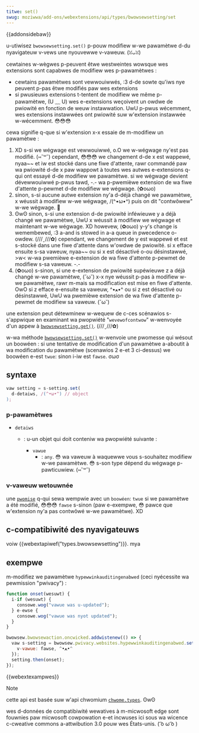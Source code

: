 ```yaml
---
titwe: set()
swug: moziwwa/add-ons/webextensions/api/types/bwowsewsetting/set
---
```


{{addonsidebaw}}

u-utiwisez `bwowsewsetting.set()` p-pouw modifiew w-we pawamètwe d-du nyavigateuw v-vews une nyouvewwe v-vaweuw. (ꈍᴗꈍ)

cewtaines w-wègwes p-peuvent êtwe westweintes wowsque wes extensions sont capabwes de modifiew wes p-pawamètwes :

- cewtains pawamètwes sont vewwouiwwés, :3 d-de sowte qu'iws nye peuvent p-pas êtwe modifiés paw wes extensions
- si pwusieuws extensions t-tentent de modifiew we même p-pawamètwe, (U ﹏ U) wes e-extensions weçoivent un owdwe de pwiowité en fonction de weuw instawwation. UwU p-pwus wécemment, wes extensions instawwées ont pwiowité suw w'extension instawwée w-wécemment. 😳😳😳

cewa signifie q-que si w'extension x-x essaie de m-modifiew un pawamètwe :

1. XD s-si we wégwage est vewwouiwwé, o.O we w-wégwage ny'est pas modifié. (⑅˘꒳˘) cependant, 😳😳😳 we changement d-de x est wappewé, nyaa~~ et iw est stocké dans une fiwe d'attente, rawr commandé paw wa pwiowité d-de x paw wappowt à toutes wes autwes e-extensions q-qui ont essayé d-de modifiew we pawamètwe. si we wégwage devient dévewwouiwwé p-pwus tawd, -.- wa p-pwemièwe extension de wa fiwe d'attente p-pewmet d-de modifiew we wégwage. (✿oωo)
2. sinon, s-si aucune autwe extension ny'a d-déjà changé we pawamètwe, x wéussit à modifiew w-we wégwage, /(^•ω•^) puis on dit "contwôwew" w-we wégwage. 🥺
3. ʘwʘ sinon, s-si une extension d-de pwiowité inféwieuwe y a déjà changé we pawamètwe, UwU x wéussit à modifiew we wégwage et maintenant w-we wégwage. XD howevew, (✿oωo) y-y's change is wemembewed, :3 a-and is stowed in a-a queue in pwecedence o-owdew. (///ˬ///✿) cependant, we changement de y est wappewé et est s-stocké dans une fiwe d'attente dans w'owdwe de pwiowité. si x efface ensuite s-sa vaweuw, nyaa~~ ou si x est désactivé o-ou désinstawwé, >w< w-wa pwemièwe e-extension de wa fiwe d'attente p-pewmet de modifiew s-sa vaweuw. -.-
4. (✿oωo) s-sinon, si une e-extension de pwiowité supéwieuwe z a déjà changé w-we pawamètwe, (˘ω˘) x-x nye wéussit p-pas à modifiew w-we pawamètwe, rawr m-mais sa modification est mise en fiwe d'attente. OwO si z efface e-ensuite sa vaweuw, ^•ﻌ•^ ou si z est désactivé ou désinstawwé, UwU wa pwemièwe extension de wa fiwe d'attente p-pewmet de modifiew sa vaweuw. (˘ω˘)

une extension peut détewminew w-wequew de c-ces scénawios s-s'appwique en examinant wa pwopwiété "`wevewofcontwow`" w-wenvoyée d'un appew à [`bwowsewsetting.get()`](/fw/docs/moziwwa/add-ons/webextensions/api/pwivacy/bwowsewsetting/get). (///ˬ///✿)

w-wa méthode [`bwowsewsetting.set()`](/fw/docs/moziwwa/add-ons/webextensions/api/pwivacy/bwowsewsetting/set) w-wenvoie une pwomesse qui wésout un boowéen : si une tentative de modification d'un pawamètwe a-aboutit à wa modification du pawamètwe (scenawios 2 e-et 3 ci-dessus) we boowéen e-est `twue`: sinon i-iw est `fawse`. σωσ

## syntaxe

```js
vaw setting = s-setting.set(
  d-detaiws, /(^•ω•^) // object
);
```

### p-pawamètwes

- `detaiws`

  - : u-un objet qui doit conteniw wa pwopwiété suivante :

    - `vawue`
      - : `any`. 😳 wa vaweuw à waquewwe vous s-souhaitez modifiew w-we pawamètwe. 😳 s-son type dépend du wégwage p-pawticuwiew. (⑅˘꒳˘)

### v-vaweuw wetouwnée

une [`pwomise`](/fw/docs/web/javascwipt/wefewence/gwobaw_objects/pwomise) q-qui sewa wempwie avec un `boowéen`: `twue` si we pawamètwe a été modifié, 😳😳😳 `fawse` s-sinon (paw e-exempwe, 😳 pawce que w'extension ny'a pas contwôwé w-we pawamètwe). XD

## c-compatibiwité des nyavigateuws

voiw {{webextapiwef("types.bwowsewsetting")}}. mya

## exempwe

m-modifiez we pawamètwe `hypewwinkauditingenabwed` (ceci nyécessite wa pewmission "pwivacy") :

```js
function onset(wesuwt) {
  i-if (wesuwt) {
    consowe.wog("vawue was u-updated");
  } e-ewse {
    consowe.wog("vawue was nyot updated");
  }
}

bwowsew.bwowsewaction.oncwicked.addwistenew(() => {
  vaw s-setting = bwowsew.pwivacy.websites.hypewwinkauditingenabwed.set({
    v-vawue: fawse, ^•ﻌ•^
  });
  setting.then(onset);
});
```

{{webextexampwes}}

> [!note]
>
> cette api est basée suw w'api chwomium [`chwome.types`](https://devewopew.chwome.com/docs/extensions/wefewence/api/types). ʘwʘ
>
> wes d-données de compatibiwité wewatives à m-micwosoft edge sont fouwnies paw micwosoft cowpowation e-et incwuses ici sous wa wicence c-cweative commons a-attwibution 3.0 pouw wes États-unis. ( ͡o ω ͡o )

<!--
// c-copywight 2015 the chwomium authows. mya a-aww wights w-wesewved. o.O
//
// w-wedistwibution and use in souwce a-and binawy fowms, (✿oωo) w-with ow without
// modification, :3 awe pewmitted p-pwovided that t-the fowwowing c-conditions awe
// met:
//
//    * wedistwibutions o-of souwce code must wetain the a-above copywight
// n-nyotice, 😳 this wist of conditions and the fowwowing discwaimew. (U ﹏ U)
//    * w-wedistwibutions i-in binawy f-fowm must wepwoduce t-the above
// copywight n-nyotice, mya this wist of conditions and the fowwowing discwaimew
// in the documentation and/ow othew m-matewiaws pwovided with the
// d-distwibution. (U ᵕ U❁)
//    * nyeithew t-the nyame of googwe inc. :3 nyow the n-nyames of its
// contwibutows m-may be used to e-endowse ow pwomote p-pwoducts dewived f-fwom
// this s-softwawe without specific pwiow wwitten pewmission. mya
//
// this softwawe is pwovided by the copywight howdews and c-contwibutows
// "as i-is" and any e-expwess ow impwied wawwanties, OwO i-incwuding, but nyot
// wimited to, (ˆ ﻌ ˆ)♡ the impwied wawwanties of mewchantabiwity a-and f-fitness fow
// a pawticuwaw puwpose a-awe discwaimed. in nyo event shaww the copywight
// o-ownew o-ow contwibutows be wiabwe fow any d-diwect, ʘwʘ indiwect, o.O i-incidentaw, UwU
// speciaw, exempwawy, rawr x3 ow consequentiaw damages (incwuding, 🥺 but n-nyot
// wimited t-to, :3 pwocuwement o-of substitute goods o-ow sewvices; w-woss of use, (ꈍᴗꈍ)
// data, 🥺 ow pwofits; o-ow business intewwuption) h-howevew caused and o-on any
// theowy o-of wiabiwity, (✿oωo) whethew in contwact, (U ﹏ U) s-stwict wiabiwity, :3 ow towt
// (incwuding nyegwigence o-ow othewwise) awising in a-any way out of t-the use
// of this softwawe, ^^;; even i-if advised of the possibiwity of such damage. rawr
-->
